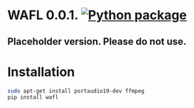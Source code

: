 # WAFL 0.0.1. [![Python package](https://github.com/fractalego/wafl/actions/workflows/python-package.yml/badge.svg)](https://github.com/fractalego/wafl/actions/workflows/python-package.yml)

## Placeholder version. Please do not use.


# Installation
```bash
sudo apt-get install portaudio19-dev ffmpeg
pip install wafl
```

